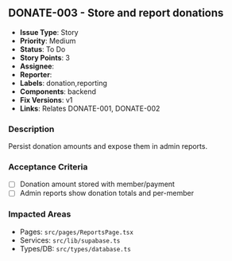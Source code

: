 ## DONATE-003 - Store and report donations

- **Issue Type**: Story
- **Priority**: Medium
- **Status**: To Do
- **Story Points**: 3
- **Assignee**: 
- **Reporter**: 
- **Labels**: donation,reporting
- **Components**: backend
- **Fix Versions**: v1
- **Links**: Relates DONATE-001, DONATE-002

### Description
Persist donation amounts and expose them in admin reports.

### Acceptance Criteria
- [ ] Donation amount stored with member/payment
- [ ] Admin reports show donation totals and per-member

### Impacted Areas
- Pages: `src/pages/ReportsPage.tsx`
- Services: `src/lib/supabase.ts`
- Types/DB: `src/types/database.ts`
